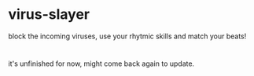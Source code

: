 # virus-slayer
 block the incoming viruses, use your rhytmic skills and match your beats!
 #
 it's unfinished for now, might come back again to update.
